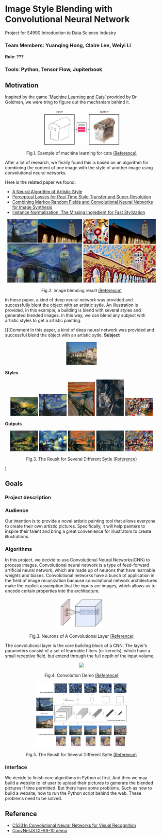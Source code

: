 # Image Style Blending with Convolutional Neural Network
Project for E4990 Introduction to Data Science Industry
### Team Members: Yuanqing Hong, Claire Lee, Weiyi Li
#### Role: ???
### Tools: Python, Tensor Flow, Jupiterbook

## Motivation

Inspired by the game ['Machine Learning and Cats'](http://www.atlasobscura.com/articles/cat-computer-program-drawing?utm_source=facebook.com&utm_medium=atlas-page) provided by Dr. Goldman, we were tring to figure out the mechanism behind it.

<p align="center">
<img src="https://github.com/yh2866/E4990-data-science-project/blob/master/images/machine_learning_cats.png?raw=true" width="50%"/>
</p>  
<p align="center">
Fig.1. Example of machine learning for cats
<a href="http://www.atlasobscura.com/articles/cat-computer-program-drawing?utm_source=facebook.com&utm_medium=atlas-page">(Reference)</a>
</p>


After a lot of research, we finally found this is based on an algorithm for combining the content of one image with the style of another image using convolutional neural networks.

Here is the related paper we found:
- [A Neural Algorithm of Artistic Style](https://arxiv.org/abs/1508.06576)
- [Perceptual Losses for Real-Time Style Transfer and Super-Resolution](https://arxiv.org/pdf/1603.08155v1.pdf)
- [Combining Markov Random Fields and Convolutional Neural Networks for Image Synthesis](https://arxiv.org/pdf/1601.04589.pdf)
- [Instance Normalization: The Missing Ingredient for Fast Stylization](https://arxiv.org/abs/1607.08022)



<p align="center"> 
<img src="https://github.com/yh2866/E4990-data-science-project/blob/master/images/blending_1.png" width="49%"> 
<img src="https://github.com/yh2866/E4990-data-science-project/blob/master/images/blending_2.png" width="47.5%"> 
</p>
<p align="center">
Fig.2. Image blending result
<a href="https://arxiv.org/abs/1508.06576">(Reference)</a>
</p>

In these paper, a kind of deep neural network was provided and successfully blent the object with an artistic sytle. An illustration is provided, in this example, a building is blend with several styles and generated blended images. In this way, we can blend any subject with artistic styles to get a artistic painting.

[](Comment In this paper, a kind of deep neural network was provided and successful blend the object with an artistic sytle.  **Subject** <p align="center"> <img src="https://github.com/yh2866/E4990-data-science-project/blob/master/images/subject.jpg?raw=true" width="20%"/> </p> **Styles** <p align="center"> <img src="https://github.com/yh2866/E4990-data-science-project/blob/master/images/style_b.png?raw=true" width="18%"/> <img src="https://github.com/yh2866/E4990-data-science-project/blob/master/images/style_c.png?raw=true" width="18%"/> <img src="https://github.com/yh2866/E4990-data-science-project/blob/master/images/style_d.png?raw=true" width="18%"/> <img src="https://github.com/yh2866/E4990-data-science-project/blob/master/images/style_e.png?raw=true" width="18%"/> <img src="https://github.com/yh2866/E4990-data-science-project/blob/master/images/style_f.png?raw=true" width="18%"/> </p> **Outputs** <p align="center"> <img src="https://github.com/yh2866/E4990-data-science-project/blob/master/images/blending_b.png?raw=true" width="18%"/> <img src="https://github.com/yh2866/E4990-data-science-project/blob/master/images/blending_c.png?raw=true" width="18%"/> <img src="https://github.com/yh2866/E4990-data-science-project/blob/master/images/blending_d.png?raw=true" width="18%"/> <img src="https://github.com/yh2866/E4990-data-science-project/blob/master/images/blending_e.png?raw=true" width="18%"/> <img src="https://github.com/yh2866/E4990-data-science-project/blob/master/images/blending_f.png?raw=true" width="18%"/> </p> <p align="center"> Fig.3. The Reuslt for Several Different Sytle <a href="https://arxiv.org/abs/1508.06576">(Reference)</a> </p>)



## Goals

### Project description

### Audience
Our intention is to provide a novel artistic painting tool that allows everyone to create their own artistic pictures.
Specifically, it will help painters to inspire their talent and bring a great convenience for illustrators to create illustrations.
### Algorithms
In this project, we decide to use Convolutional Neural Networks(CNN) to process images. Convolutional neural network is a type of feed-forward artificial neural network, which are made up of neurons that have learnable weights and biases. Convolutional networks have a bunch of application in the field of image reconization bacause convolutional network architectures make the explicit assumption that the inputs are images, which allows us to encode certain properties into the architecture.

<p align="center">
<img src="https://github.com/yh2866/E4990-data-science-project/blob/master/images/conv_layer.png" width="30%"/>
</p>
<p align="center">
Fig.3. Neurons of A Convolutional Layer
<a href="https://en.wikipedia.org/wiki/Convolutional_neural_network">(Reference)</a>
</p>

The convolutional layer is the core building block of a CNN. The layer's parameters consist of a set of learnable filters (or kernels), which have a small receptive field, but extend through the full depth of the input volume.


<p align="center">
<img src="https://github.com/yh2866/E4990-data-science-project/blob/master/images/recording.gif" width="60%"/>
</p>
<p align="center">
Fig.4. Convolution Demo
<a href="http://cs231n.github.io/convolutional-networks/#architectures">(Reference)</a>
</p>


<p align="center">
<img src="https://github.com/yh2866/E4990-data-science-project/blob/master/images/reconstruction_algorithm.png?raw=true" width="60%"/>
</p>
<p align="center">
Fig.5. The Reuslt for Several Different Sytle
<a href="https://arxiv.org/abs/1508.06576">(Reference)</a>
</p>

### Interface
We decide to finish core algorithms in Python at first. And then we may build a website to let user to upload their pictures to generate the blended pictures if time permitted. But there have some problems. Such as how to build a website, how to run the Python script behind the web. These problems need to be solved. 


## Reference
- [CS231n Convolutional Neural Networks for Visual Recognition](http://cs231n.github.io/convolutional-networks/#architectures)
- [ConvNetJS CIFAR-10 demo](http://cs.stanford.edu/people/karpathy/convnetjs/demo/cifar10.html)
